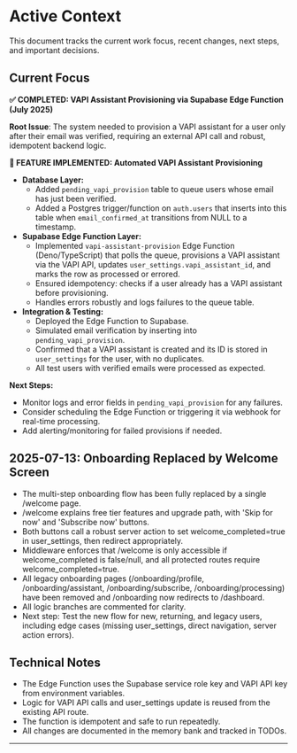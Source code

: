 # Active Context

This document tracks the current work focus, recent changes, next steps, and important decisions.

## Current Focus

**✅ COMPLETED: VAPI Assistant Provisioning via Supabase Edge Function (July 2025)**

**Root Issue**: The system needed to provision a VAPI assistant for a user only after their email was verified, requiring an external API call and robust, idempotent backend logic.

**🚀 FEATURE IMPLEMENTED: Automated VAPI Assistant Provisioning**

- **Database Layer:**
  - Added `pending_vapi_provision` table to queue users whose email has just been verified.
  - Added a Postgres trigger/function on `auth.users` that inserts into this table when `email_confirmed_at` transitions from NULL to a timestamp.
- **Supabase Edge Function Layer:**
  - Implemented `vapi-assistant-provision` Edge Function (Deno/TypeScript) that polls the queue, provisions a VAPI assistant via the VAPI API, updates `user_settings.vapi_assistant_id`, and marks the row as processed or errored.
  - Ensured idempotency: checks if a user already has a VAPI assistant before provisioning.
  - Handles errors robustly and logs failures to the queue table.
- **Integration & Testing:**
  - Deployed the Edge Function to Supabase.
  - Simulated email verification by inserting into `pending_vapi_provision`.
  - Confirmed that a VAPI assistant is created and its ID is stored in `user_settings` for the user, with no duplicates.
  - All test users with verified emails were processed as expected.

**Next Steps:**

- Monitor logs and error fields in `pending_vapi_provision` for any failures.
- Consider scheduling the Edge Function or triggering it via webhook for real-time processing.
- Add alerting/monitoring for failed provisions if needed.

## 2025-07-13: Onboarding Replaced by Welcome Screen
- The multi-step onboarding flow has been fully replaced by a single /welcome page.
- /welcome explains free tier features and upgrade path, with 'Skip for now' and 'Subscribe now' buttons.
- Both buttons call a robust server action to set welcome_completed=true in user_settings, then redirect appropriately.
- Middleware enforces that /welcome is only accessible if welcome_completed is false/null, and all protected routes require welcome_completed=true.
- All legacy onboarding pages (/onboarding/profile, /onboarding/assistant, /onboarding/subscribe, /onboarding/processing) have been removed and /onboarding now redirects to /dashboard.
- All logic branches are commented for clarity.
- Next step: Test the new flow for new, returning, and legacy users, including edge cases (missing user_settings, direct navigation, server action errors).

## Technical Notes

- The Edge Function uses the Supabase service role key and VAPI API key from environment variables.
- Logic for VAPI API calls and user_settings update is reused from the existing API route.
- The function is idempotent and safe to run repeatedly.
- All changes are documented in the memory bank and tracked in TODOs.

---
